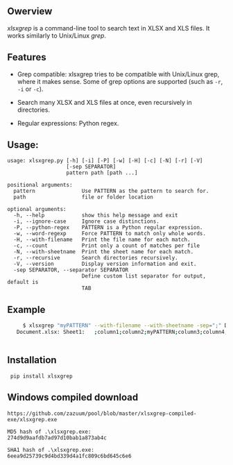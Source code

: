 ## Owerview

*xlsxgrep* is a command-line tool to search text in XLSX and XLS files. It works similarly to Unix/Linux *grep*.


## Features

- Grep compatible: xlsxgrep tries to be compatible with Unix/Linux grep,
    where it makes sense. Some of grep options are supported (such as `-r`, `-i`  or `-c`).

- Search many XLSX and XLS files at once, even recursively in directories.

- Regular expressions: Python regex.

## Usage:
```
usage: xlsxgrep.py [-h] [-i] [-P] [-w] [-H] [-c] [-N] [-r] [-V]
                   [-sep SEPARATOR]
                   pattern path [path ...]

positional arguments:
  pattern               Use PATTERN as the pattern to search for.
  path                  file or folder location

optional arguments:
  -h, --help            show this help message and exit
  -i, --ignore-case     Ignore case distinctions.
  -P, --python-regex    PATTERN is a Python regular expression.
  -w, --word-regexp     Force PATTERN to match only whole words.
  -H, --with-filename   Print the file name for each match.
  -c, --count           Print only a count of matches per file
  -N, --with-sheetname  Print the sheet name for each match.
  -r, --recursive       Search directories recursively.
  -V, --version         Display version information and exit.
  -sep SEPARATOR, --separator SEPARATOR
                        Define custom list separator for output, default is
                        TAB
```

## Example

```sh
     $ xlsxgrep "myPATTERN" --with-filename --with-sheetname -sep=";" Document.xlsx
   Document.xlsx: Sheet1:   ;column1;column2;myPATTERN;column3;column4;column5;column6 
   
```
## Installation

```
 pip install xlsxgrep
 ```
 
## Windows compiled download
```
https://github.com/zazuum/pool/blob/master/xlsxgrep-compiled-exe/xlsxgrep.exe

MD5 hash of .\xlsxgrep.exe:
274d9d9aafdb7ad97d10bab1a873ab4c

SHA1 hash of .\xlsxgrep.exe:
6eea9d25739c9d4bd339d4a1fc809c6bd645c6e6

```





 
 


